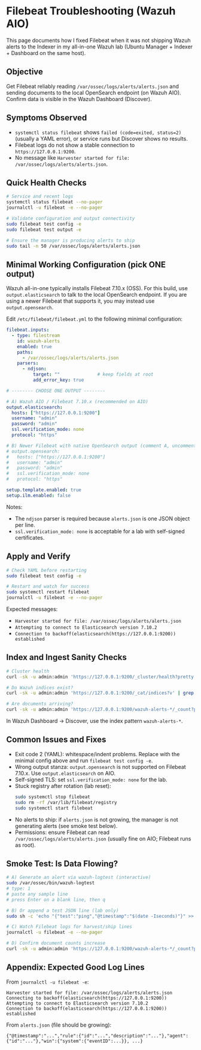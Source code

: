 # Filebeat Troubleshooting (Wazuh AIO)

This page documents how I fixed Filebeat when it was not shipping Wazuh alerts to the Indexer in my all-in-one Wazuh lab (Ubuntu Manager + Indexer + Dashboard on the same host).

## Objective

Get Filebeat reliably reading `/var/ossec/logs/alerts/alerts.json` and sending documents to the local OpenSearch endpoint (on Wazuh AIO). Confirm data is visible in the Wazuh Dashboard (Discover).

## Symptoms Observed

- `systemctl status filebeat` shows `failed (code=exited, status=2)` (usually a YAML error), or service runs but Discover shows no results.
- Filebeat logs do not show a stable connection to `https://127.0.0.1:9200`.
- No message like `Harvester started for file: /var/ossec/logs/alerts/alerts.json`.

## Quick Health Checks

```bash
# Service and recent logs
systemctl status filebeat --no-pager
journalctl -u filebeat -e --no-pager

# Validate configuration and output connectivity
sudo filebeat test config -e
sudo filebeat test output -e

# Ensure the manager is producing alerts to ship
sudo tail -n 50 /var/ossec/logs/alerts/alerts.json
```

## Minimal Working Configuration (pick ONE output)

Wazuh all-in-one typically installs Filebeat 7.10.x (OSS). For this build, use `output.elasticsearch` to talk to the local OpenSearch endpoint. If you are using a newer Filebeat that supports it, you may instead use `output.opensearch`.

Edit `/etc/filebeat/filebeat.yml` to the following minimal configuration:

```yaml
filebeat.inputs:
  - type: filestream
    id: wazuh-alerts
    enabled: true
    paths:
      - /var/ossec/logs/alerts/alerts.json
    parsers:
      - ndjson:
          target: ""              # keep fields at root
          add_error_key: true

# -------- CHOOSE ONE OUTPUT --------

# A) Wazuh AIO / Filebeat 7.10.x (recommended on AIO)
output.elasticsearch:
  hosts: ["https://127.0.0.1:9200"]
  username: "admin"
  password: "admin"
  ssl.verification_mode: none
  protocol: "https"

# B) Newer Filebeat with native OpenSearch output (comment A, uncomment B)
# output.opensearch:
#   hosts: ["https://127.0.0.1:9200"]
#   username: "admin"
#   password: "admin"
#   ssl.verification_mode: none
#   protocol: "https"

setup.template.enabled: true
setup.ilm.enabled: false
```

Notes:
- The `ndjson` parser is required because `alerts.json` is one JSON object per line.
- `ssl.verification_mode: none` is acceptable for a lab with self-signed certificates.

## Apply and Verify

```bash
# Check YAML before restarting
sudo filebeat test config -e

# Restart and watch for success
sudo systemctl restart filebeat
journalctl -u filebeat -e --no-pager
```

Expected messages:
- `Harvester started for file: /var/ossec/logs/alerts/alerts.json`
- `Attempting to connect to Elasticsearch version 7.10.2`
- `Connection to backoff(elasticsearch(https://127.0.0.1:9200)) established`

## Index and Ingest Sanity Checks

```bash
# Cluster health
curl -sk -u admin:admin 'https://127.0.0.1:9200/_cluster/health?pretty'

# Do Wazuh indices exist?
curl -sk -u admin:admin 'https://127.0.0.1:9200/_cat/indices?v' | grep wazuh

# Are documents arriving?
curl -sk -u admin:admin 'https://127.0.0.1:9200/wazuh-alerts-*/_count?pretty'
```

In Wazuh Dashboard -> Discover, use the index pattern `wazuh-alerts-*`.

## Common Issues and Fixes

- Exit code 2 (YAML): whitespace/indent problems. Replace with the minimal config above and run `filebeat test config -e`.
- Wrong output stanza: `output.opensearch` is not supported on Filebeat 7.10.x. Use `output.elasticsearch` on AIO.
- Self-signed TLS: set `ssl.verification_mode: none` for the lab.
- Stuck registry after rotation (lab reset):
  ```bash
  sudo systemctl stop filebeat
  sudo rm -rf /var/lib/filebeat/registry
  sudo systemctl start filebeat
  ```
- No alerts to ship: if `alerts.json` is not growing, the manager is not generating alerts (see smoke test below).
- Permissions: ensure Filebeat can read `/var/ossec/logs/alerts/alerts.json` (usually fine on AIO; Filebeat runs as root).

## Smoke Test: Is Data Flowing?

```bash
# A) Generate an alert via wazuh-logtest (interactive)
sudo /var/ossec/bin/wazuh-logtest
# type: 1
# paste any sample line
# press Enter on a blank line, then q

# B) Or append a test JSON line (lab only)
sudo sh -c 'echo "{"test":"ping","@timestamp":"$(date -Iseconds)"}" >> /var/ossec/logs/alerts/alerts.json'

# C) Watch Filebeat logs for harvest/ship lines
journalctl -u filebeat -e --no-pager

# D) Confirm document counts increase
curl -sk -u admin:admin 'https://127.0.0.1:9200/wazuh-alerts-*/_count?pretty'
```

## Appendix: Expected Good Log Lines

From `journalctl -u filebeat -e`:
```
Harvester started for file: /var/ossec/logs/alerts/alerts.json
Connecting to backoff(elasticsearch(https://127.0.0.1:9200))
Attempting to connect to Elasticsearch version 7.10.2
Connection to backoff(elasticsearch(https://127.0.0.1:9200)) established
```

From `alerts.json` (file should be growing):
```
{"@timestamp":"...","rule":{"id":"...","description":"..."},"agent":{"id":"..."},"win":{"system":{"eventID":...}}, ...}
```
